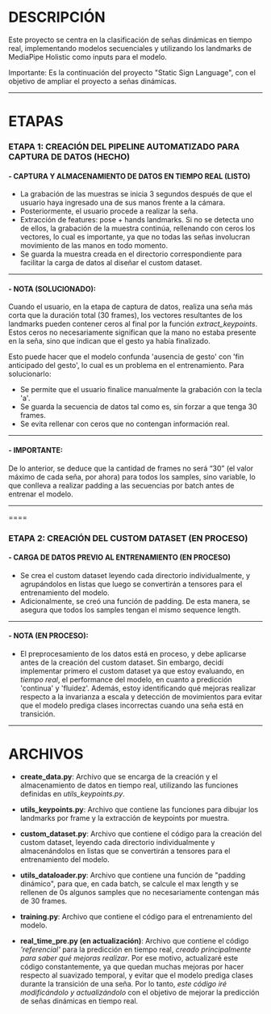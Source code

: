# DESCRIPCIÓN
Este proyecto se centra en la clasificación de señas dinámicas en tiempo real, implementando modelos secuenciales y utilizando los landmarks de MediaPipe Holistic como inputs para el modelo.

Importante: Es la continuación del proyecto "Static Sign Language", con el objetivo de ampliar el proyecto a señas dinámicas.

----

# ETAPAS
### ETAPA 1: CREACIÓN DEL PIPELINE AUTOMATIZADO PARA CAPTURA DE DATOS (HECHO)
#### - CAPTURA Y ALMACENAMIENTO DE DATOS EN TIEMPO REAL (LISTO)
  - La grabación de las muestras se inicia 3 segundos después de que el usuario haya ingresado una de sus manos frente a la cámara.
  -  Posteriormente, el usuario procede a realizar la seña.
  - Extracción de features: pose + hands landmarks. Si no se detecta uno de ellos, la grabación de la muestra continúa, rellenando con ceros los vectores, lo cual es importante, ya que no todas las señas involucran   movimiento de las manos en todo momento.
  - Se guarda la muestra creada en el directorio correspondiente para facilitar la carga de datos al diseñar el custom dataset.
---

#### - **NOTA (SOLUCIONADO)**:
Cuando el usuario, en la etapa de captura de datos, realiza una seña más corta que la duración total (30 frames), los vectores resultantes de los landmarks pueden contener ceros al final por la función *extract_keypoints*. Estos ceros no necesariamente significan que la mano no estaba presente en la seña, sino que indican que el gesto ya había finalizado.

Esto puede hacer que el modelo confunda 'ausencia de gesto' con 'fin anticipado del gesto', lo cual es un problema en el entrenamiento. Para solucionarlo:
- Se permite que el usuario finalice manualmente la grabación con la tecla 'a'.
- Se guarda la secuencia de datos tal como es, sin forzar a que tenga 30 frames.
- Se evita rellenar con ceros que no contengan información real.

---

#### - **IMPORTANTE**:
De lo anterior, se deduce que la cantidad de frames no será “30” (el valor máximo de cada seña, por ahora) para todos los samples, sino variable, lo que conlleva a realizar padding a las secuencias por batch antes de entrenar el modelo.

---

====

### ETAPA 2: CREACIÓN DEL CUSTOM DATASET (EN PROCESO)
#### - CARGA DE DATOS PREVIO AL ENTRENAMIENTO (EN PROCESO)
  - Se crea el custom dataset leyendo cada directorio individualmente, y agrupándolos en listas que luego se convertirán a tensores para el entrenamiento del modelo.
  - Adicionalmente, se creó una función de padding. De esta manera, se asegura que todos los samples tengan el mismo sequence length.
----

#### - **NOTA (EN PROCESO)**:
- El preprocesamiento de los datos está en proceso, y debe aplicarse antes de la creación del custom dataset.
  Sin embargo, decidí implementar primero el custom dataset ya que estoy evaluando, en *tiempo real*, el performance del modelo, en cuanto a predicción 'continua' y 'fluidez'. Además, estoy identificando qué mejoras realizar respecto a la invarianza a escala y detección de movimientos para evitar que el modelo prediga clases incorrectas cuando una seña está en transición.

----



# ARCHIVOS
- **create_data.py**: Archivo que se encarga de la creación y el almacenamiento de datos en tiempo real, utilizando las funciones definidas en *utils_keypoints.py*.
- **utils_keypoints.py**: Archivo que contiene las funciones para dibujar los landmarks por frame y la extracción de keypoints por muestra.
- **custom_dataset.py**: Archivo que contiene el código para la creación del custom dataset, leyendo cada directorio individualmente y almacenándolos en listas que se convertirán a tensores para el entrenamiento del modelo.
- **utils_dataloader.py**: Archivo que contiene una función de "padding dinámico", para que, en cada batch, se calcule el max length y se rellenen de 0s algunos samples que no necesariamente contengan más de 30 frames.

- **training.py**: Archivo que contiene el código para el entrenamiento del modelo.
- **real_time_pre.py (en actualización)**: Archivo que contiene el código *'referencial'* para la predicción en tiempo real, *creado principalmente para saber qué mejoras realizar*.
  Por ese motivo, actualizaré este código constantemente, ya que quedan muchas mejoras por hacer respecto al suavizado temporal, y evitar que el modelo prediga clases durante la transición de una seña. Por lo tanto, *este código iré modificándolo y actualizándolo* con el objetivo de mejorar la predicción de señas dinámicas en tiempo real.
